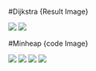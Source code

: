 #Dijkstra {Result Image}

![](./result1.png)
![](./result2.png)

#Minheap {code Image}

![](./minheap1.png)
![](./minheap2.png)
![](./minheap3.png)
![](./minheap4.png)
